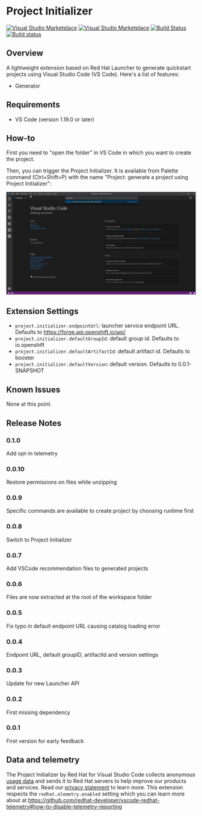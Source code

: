 # Project Initializer

[![Visual Studio Marketplace](https://vsmarketplacebadge.apphb.com/version/redhat.project-initializer.svg)](https://marketplace.visualstudio.com/items?itemName=redhat.project-initializer)
[![Visual Studio Marketplace](https://vsmarketplacebadge.apphb.com/installs/redhat.project-initializer.svg)](https://marketplace.visualstudio.com/items?itemName=redhat.project-initializer)
[![Build Status](https://travis-ci.com/redhat-developer/vscode-project-initializer.svg?branch=master)](https://travis-ci.com/redhat-developer/vscode-project-initializer)
[![Build status](https://ci.appveyor.com/api/projects/status/bndhekqk8lnj0s99?svg=true)](https://ci.appveyor.com/project/redhat-developer/vscode-project-initializer)

## Overview

A lightweight extension based on Red Hat Launcher to generate quickstart projects using Visual Studio Code (VS Code). Here's a list of features:

- Generator

## Requirements

- VS Code (version 1.19.0 or later)

## How-to

First you need to "open the folder" in VS Code in which you want to create the project.

Then, you can trigger the Project Initializer. It is available from Palette command (Ctrl+Shift=P) with the name "Project: generate a project using Project Initializer":

![Project Initializer palette entry.](images/fabric8LauncherPaletteEntry.png "Project Initializer Palette entry")

## Extension Settings

* `project.initializer.endpointUrl`: launcher service endpoint URL. Defaults to https://forge.api.openshift.io/api/
* `project.initializer.defaultGroupId`: default group id. Defaults to io.openshift
* `project.initializer.defaultArtifactId`: default artifact id. Defaults to booster
* `project.initializer.defaultVersion`: default version. Defaults to 0.0.1-SNAPSHOT

## Known Issues

None at this point.

## Release Notes

### 0.1.0

Add opt-in telemetry

### 0.0.10

Restore permissions on files while unzipping

### 0.0.9

Specific commands are available to create project by choosing runtime first

### 0.0.8

Switch to Project Initializer

### 0.0.7

Add VSCode recommendation files to generated projects

### 0.0.6

Files are now extracted at the root of the workspace folder

### 0.0.5

Fix typo in default endpoint URL causing catalog loading error

### 0.0.4

Endpoint URL, default groupID, artifactId and version settings

### 0.0.3

Update for new Launcher API

### 0.0.2

First missing dependency

### 0.0.1

First version for early feedback


## Data and telemetry

The Project Initializer by Red Hat for Visual Studio Code collects anonymous [usage data](USAGE_DATA.md) and sends it to Red Hat servers to help improve our products and services. Read our [privacy statement](https://developers.redhat.com/article/tool-data-collection) to learn more. This extension respects the `redhat.elemetry.enabled` setting which you can learn more about at https://github.com/redhat-developer/vscode-redhat-telemetry#how-to-disable-telemetry-reporting

